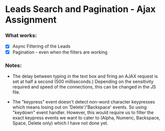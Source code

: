 # Leads Search and Pagination - Ajax Assignment

### What works:
  - [x] Async Filtering of the Leads
  - [x] Pagination - even when the filters are working

### Notes:
+ The delay between typing in the text box and firing an AJAX request is set at half a second (500 milliseconds.) Depending on the sensitivity required and speed of the connections, this can be changed in the JS file.

+ The "keypress" event doesn't detect non-word character keypresses which means losing out on 'Delete'/'Backspace' events. So using "keydown" event handler. However, this would require us to filter the exact keypress events we want to cater to (Alpha, Numeric, Backspace, Space, Delete only) which I have not done yet.
